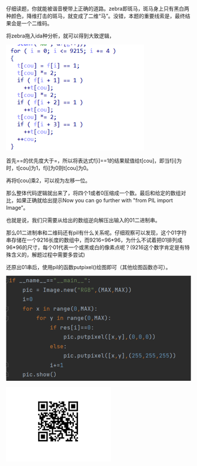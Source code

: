 仔细读题，你就能被谐音梗带上正确的道路。zebra即斑马，斑马身上只有黑白两种颜色，降维打击的斑马，就变成了二维“马”。没错，本题的重要线索是，最终结果会是一个二维码。

将zebra拖入ida种分析，就可以得到大致逻辑，

![image-20220515232241312](./image-20220515232241312.png)

首先==的优先度大于=，所以将表达式f[i]==1的结果赋值给t[cou]，即当f[i]为时，t[cou]为1，f[i]为0则t[cou]为0。

再将t[cou]乘2，可以视为左移一位。

那么整体代码逻辑就出来了，将四个1或者0压缩成一个数。最后和给定的数组对比，如果正确就给出提示Now you can go further with \"from PIL import Image”。

也就是说，我们只需要从给出的数组逆向解压出输入的01二进制串。

那么01二进制串和二维码还有pil有什么关系呢。仔细观察可以发现，这个01字符串存储在一个9216长度的数组中，而9216=96*96，为什么不试着把01排列成96\*96的尺寸，每个01代表一个或黑或白的像素点呢？(9216这个数字肯定是有特殊含义的，解题过程中需要多尝试)

还原出01串后，使用pil的函数putpixel()绘图即可（其他绘图函数亦可）。

![image-20220515233332082](./image-20220515233332082.png)

![image-20220515233401246](./image-20220515233401246.png)
